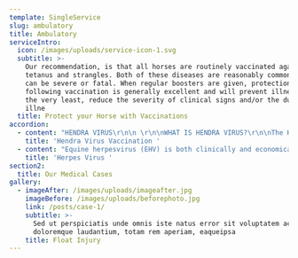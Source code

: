 ```yaml
---
template: SingleService
slug: ambulatory
title: Ambulatory
serviceIntro:
  icon: /images/uploads/service-icon-1.svg
  subtitle: >-
    Our recommendation, is that all horses are routinely vaccinated against
    tetanus and strangles. Both of these diseases are reasonably common and both
    can be severe or fatal. When regular boosters are given, protection
    following vaccination is generally excellent and will prevent illness or at
    the very least, reduce the severity of clinical signs and/or the duration of
    illne
  title: Protect your Horse with Vaccinations
accordion:
  - content: "HENDRA VIRUS\r\n\n \r\n\nWHAT IS HENDRA VIRUS?\r\n\nThe Hendra Virus (HeV) was first discovered in 1994 in the Brisbane district of Hendra. It is a lethal disease which can spread from horses to people. It is present in flying foxes and has clinically spread to horses (and has also spread to a dog from a horse). The virus has been transmitted from horses to humans. The virus can be transmitted from horse to horse, but has not been shown to spread from human to human at this stage. Infection appears to occur through contact with bodily fluids of an infected being.\r\n\nSYMPTOMS OF POSSIBLE HENDRA VIRUS INFECTION (As stated by the Australian Veterinary Association):\r\n\n“Clinical signs of Hendra virus infection are varied, vague and similar to many common equine ailments that veterinarians encounter on a daily basis. The Queensland government’s Guidelines for veterinarians handling potential Hendra virus infection in horses states that Hendra virus infection should be considered if a horse may have had contact with flying foxes and any one or combination of the following signs are present:\r\n\nAcute illness\r\n\nIncreased temperature\r\n\nIncreased heart rate\r\n\nDiscomfort or shifting weight between legs\r\n\nDepression or rapid deterioration in health\r\n\nHorses with confirmed Hendra virus infection have also presented with respiratory, colic, or neurologic signs, weakness, inappetence or behaviour change.\r\n\nEssentially this indicates that almost any unvaccinated sick horse with potential exposure to flying fox excretions, virus-contaminated objects or other horses may have a Hendra virus infection.”"
    title: 'Hendra Virus Vaccination '
  - content: "Equine herpesvirus (EHV) is both clinically and economically important worldwide. Currently there are nine different herpesviruses that are recognised (EHV-1 to EHV-9). However, the most significant types are EHV-1 and EHV-4.\r\n\n \r\n\nThe virus is endemic within the horse population in most countries throughout the world. EHV-1 is the most significant of the equine herpesviruses, as it is responsible for causing respiratory disease, abortion (including outbreaks), early neonatal death of foals and neurologic disease. However, EHV-4 is also associated with respiratory disease and, less commonly, abortion. In any given outbreak of EHV, clinical signs are usually limited to one manifestation of the disease."
    title: 'Herpes Virus '
section2:
  title: Our Medical Cases
gallery:
  - imageAfter: /images/uploads/imageafter.jpg
    imageBefore: /images/uploads/beforephoto.jpg
    link: /posts/case-1/
    subtitle: >-
      Sed ut perspiciatis unde omnis iste natus error sit voluptatem accusantium
      doloremque laudantium, totam rem aperiam, eaqueipsa
    title: Float Injury
---
```


